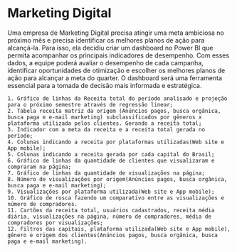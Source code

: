 # Marketing Digital

 Uma empresa de Marketing Digital precisa atingir uma meta ambiciosa no próximo mês
e precisa identificar os melhores planos de ação para alcançá-la. Para isso, ela decidiu
criar um dashboard no Power BI que permita acompanhar os principais indicadores de
desempenho. Com esses dados, a equipe poderá avaliar o desempenho de cada
campanha, identificar oportunidades de otimização e escolher os melhores planos de
ação para alcançar a meta do quarter. O dashboard será uma ferramenta essencial
para a tomada de decisão mais informada e estratégica.

    1. Gráfico de linhas da Receita total do período analisado e projeção para o próximo semestre através de regressão linear;
    2. Tabela receita matriz da origem (Anúncios pagos, busca orgânica, busca paga e e-mail marketing) subclassificados por gêneros x plataforma utilizada pelos clientes. Gerando a receita total;
    3. Indicador com a meta da receita e a receita total gerada no período;
    4. Colunas indicando a receita por plataformas utilizadas(Web site e App mobile);
    5. Colunas indicando a receita gerada por cada capital do Brasil;
    6. Gráfico de linhas da quantidade de clientes que visualizaram e compraram na página;
    7. Gráfico de linhas da quantidade de visualizações na página;
    8. Número de visualizações por origem(Anúncios pagos, busca orgânica, busca paga e e-mail marketing);
    9. Visualizações por plataforma utilizada(Web site e App mobile);
    10. Gráfico de rosca fazendo um comparativo entre as visualizações e número de compradores.
    11. Cartões da receita total, usuários cadastrados, receita média diária, visualizações na página, número de compradores, média de compradores por visualizações;
    12. Filtros das capitais, plataforma utilizada(Web site e App mobile), gênero e origem dos clientes(Anúncios pagos, busca orgânica, busca paga e e-mail marketing).
